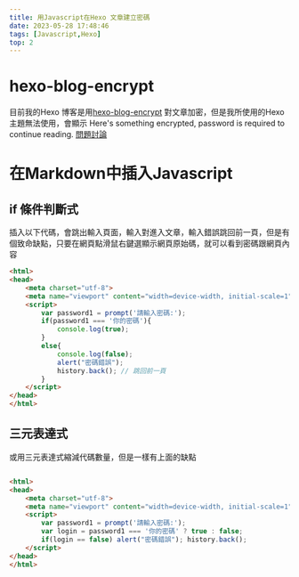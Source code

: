 ```yaml
---
title: 用Javascript在Hexo 文章建立密碼
date: 2023-05-28 17:48:46
tags: [Javascript,Hexo]
top: 2
---
```

<link rel="stylesheet" href="https://cdn.jsdelivr.net/npm/bootstrap-icons@1.10.0/font/bootstrap-icons.css">

# <i class="bi bi-book"></i> hexo-blog-encrypt

目前我的Hexo 博客是用[hexo-blog-encrypt](https://github.com/D0n9X1n/hexo-blog-encrypt) 對文章加密，但是我所使用的Hexo主題無法使用，會顯示 Here's something encrypted, password is required to continue reading.
[問題討論](https://github.com/D0n9X1n/hexo-blog-encrypt/issues/173)

# <i class="bi bi-book"></i> 在Markdown中插入Javascript

## <i class="bi bi-code-square"></i> if 條件判斷式 

插入以下代碼，會跳出輸入頁面，輸入對進入文章，輸入錯誤跳回前一頁，但是有個致命缺點，只要在網頁點滑鼠右鍵選顯示網頁原始碼，就可以看到密碼跟網頁內容

``` html
<html>
<head>
	<meta charset="utf-8">
	<meta name="viewport" content="width=device-width, initial-scale=1">
	<script>
		var password1 = prompt('請輸入密碼:');
		if(password1 === '你的密碼'){
			console.log(true);
		}
		else{
			console.log(false);
  			alert("密碼錯誤");
  			history.back(); // 跳回前一頁
		}
	</script>
</head>
</html>

```

## <i class="bi bi-code-square"></i> 三元表達式

或用三元表達式縮減代碼數量，但是一樣有上面的缺點

``` html

<html>
<head>
	<meta charset="utf-8">
	<meta name="viewport" content="width=device-width, initial-scale=1">
	<script>
		var password1 = prompt('請輸入密碼:');
		var login = password1 === '你的密碼' ? true : false;
		if(login == false) alert("密碼錯誤"); history.back();
	</script>
</head>
</html>

```